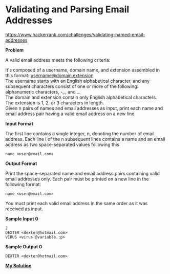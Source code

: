 # Validating and Parsing Email Addresses

https://www.hackerrank.com/challenges/validating-named-email-addresses

**Problem**

A valid email address meets the following criteria:  

It's composed of a username, domain name, and extension assembled in this format: username@domain.extension  
The username starts with an English alphabetical character, and any subsequent characters consist of one or more of the following: alphanumeric characters, -,., and _.  
The domain and extension contain only English alphabetical characters.  
The extension is 1, 2, or 3 characters in length.  
Given n pairs of names and email addresses as input, print each name and email address pair having a valid email address on a new line.  

**Input Format**

The first line contains a single integer, n, denoting the number of email address. 
Each line i of the n subsequent lines contains a name and an email address as two space-separated values following this 

```
name <user@email.com>
```

**Output Format**

Print the space-separated name and email address pairs containing valid email addresses only. 
Each pair must be printed on a new line in the following format:

```
name <user@email.com>
```

You must print each valid email address in the same order as it was received as input.

**Sample Input 0**

```
2  
DEXTER <dexter@hotmail.com>
VIRUS <virus!@variable.:p>
```

**Sample Output 0**

```
DEXTER <dexter@hotmail.com>
```
[**My Solution**](answer.py)
